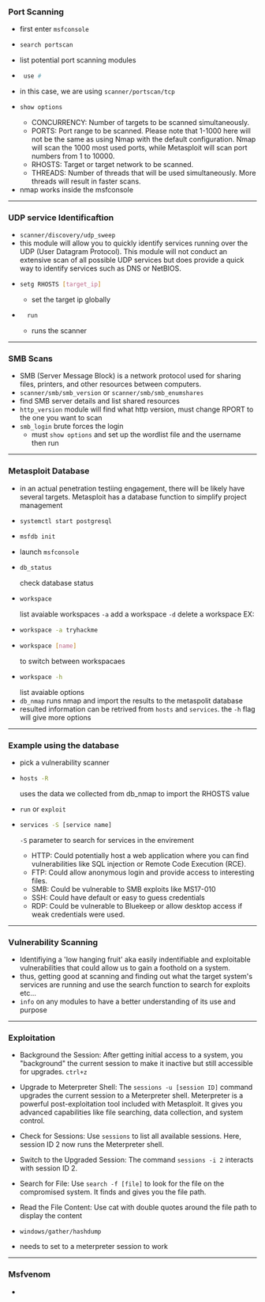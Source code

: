 ### Port Scanning 
- first enter `msfconsole`
- ```bash
  search portscan
  ```
- list potential port scanning modules
- ```bash
   use #
   ```
- in this case, we are using `scanner/portscan/tcp`
- ```bash
  show options
  ```
    - CONCURRENCY: Number of targets to be scanned simultaneously.
    - PORTS: Port range to be scanned. Please note that 1-1000 here will not be the same as using Nmap with the default configuration. Nmap will scan the 1000 most used ports, while Metasploit will scan port numbers from 1 to 10000.
    - RHOSTS: Target or target network to be scanned.
    - THREADS: Number of threads that will be used simultaneously. More threads will result in faster scans.
- nmap works inside the msfconsole
___
### UDP service Identificaftion
- `scanner/discovery/udp_sweep`
- this module will allow you to quickly identify services running over the UDP (User Datagram Protocol). This module will not conduct an extensive scan of all possible UDP services but does provide a quick way to identify services such as DNS or NetBIOS.
- ```bash
  setg RHOSTS [target_ip]
  ```
  - set the target ip globally
- ```bash
    run
  ```
  - runs the scanner
___
### SMB Scans
- SMB (Server Message Block) is a network protocol used for sharing files, printers, and other resources between computers.
- `scanner/smb/smb_version` or `scanner/smb/smb_enumshares`
- find SMB server details and list shared resources
- `http_version` module will find what http version, must change RPORT to the one you want to scan 
- `smb_login` brute forces the login
  - must `show options` and set up the wordlist file and the username then run
___
### Metasploit Database
- in an actual penetration testiing engagement, there will be likely have several targets. Metasploit has a database function to simplify project management
- ```bash
  systemctl start postgresql
  ```
- ```bash
  msfdb init
  ```
- launch `msfconsole`
- ```bash
  db_status
  ```
  check database status
- ```bash
  workspace
  ```
  list avaiable workspaces
  `-a` add a workspace
  `-d` delete a workspace
  EX:
- ```bash
  workspace -a tryhackme
  ```
- ```bash
  workspace [name]
  ```
  to switch between workspacaes
- ```bash
  workspace -h
  ```
  list avaiable options    
- `db_nmap` runs nmap and import the results to the metaspolit database
- resulted information can be retrived from `hosts` and `services`. the `-h` flag will give more options
___
### Example using the database
- pick a vulnerability scanner
- ```bash
  hosts -R
  ```
  uses the data we collected from db_nmap to import the RHOSTS value
- `run` or `exploit`
- ```bash
  services -S [service name]
  ```
  `-S` parameter to search for services in the envirement
  
  - HTTP: Could potentially host a web application where you can find vulnerabilities like SQL injection or Remote Code Execution (RCE). 
  - FTP: Could allow anonymous login and provide access to interesting files. 
  -  SMB: Could be vulnerable to SMB exploits like MS17-010
  - SSH: Could have default or easy to guess credentials
  -  RDP: Could be vulnerable to Bluekeep or allow desktop access if weak credentials were used. 
___
### Vulnerability Scanning
- Identifiying a 'low hanging fruit' aka easily indentifiable and exploitable vulnerabilities that could allow us to gain a foothold on a system.
- thus, getting good at scanning and finding out what the target system's services are running and use the search function to search for exploits etc...
- `info` on any modules to have a better understanding of its use and purpose
___
### Exploitation
- Background the Session:
After getting initial access to a system, you "background" the current session to make it inactive but still accessible for upgrades.
`ctrl+z`

- Upgrade to Meterpreter Shell:
The `sessions -u [session ID]` command upgrades the current session to a Meterpreter shell.
Meterpreter is a powerful post-exploitation tool included with Metasploit. It gives you advanced capabilities like file searching, data collection, and system control.

- Check for Sessions:
Use `sessions` to list all available sessions. Here, session ID 2 now runs the Meterpreter shell.

- Switch to the Upgraded Session:
The command `sessions -i 2` interacts with session ID 2.

- Search for File:
Use `search -f [file]` to look for the file on the compromised system. It finds and gives you the file path.

- Read the File Content:
Use cat with double quotes around the file path to display the content

- `windows/gather/hashdump`
- needs to set to a meterpreter session to work
___
### Msfvenom
- 













